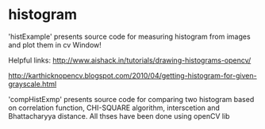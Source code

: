 # histogram
'histExample' presents source code for measuring histogram from images and plot them in cv Window!

Helpful links:
http://www.aishack.in/tutorials/drawing-histograms-opencv/

http://karthicknopencv.blogspot.com/2010/04/getting-histogram-for-given-grayscale.html

'compHistExmp' presents source code for comparing two histogram based on correlation function, CHI-SQUARE algorithm, interscetion and Bhattacharyya distance. All thses have been done using openCV lib

